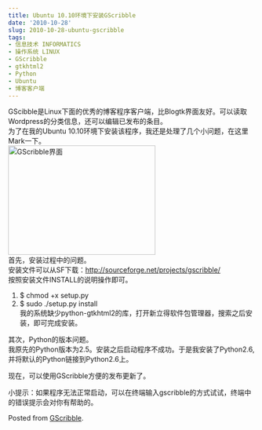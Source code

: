 ```yaml
---
title: Ubuntu 10.10环境下安装GScribble
date: '2010-10-28'
slug: 2010-10-28-ubuntu-gscribble
tags:
- 信息技术 INFORMATICS
- 操作系统 LINUX
- GScribble
- gtkhtml2
- Python
- Ubuntu
- 博客客户端
---
```



GScibble是Linux下面的优秀的博客程序客户端，比Blogtk界面友好。可以读取Wordpress的分类信息，还可以编辑已发布的条目。  
为了在我的Ubuntu
10.10环境下安装该程序，我还是处理了几个小问题，在这里Mark一下。  
[<img src="http://bio-spring.top/wp-content/uploads/2010/10/2010-10-28-203549_714x532_scrot-300x223.png" title="GScribble界面" class="alignnone size-medium wp-image-28" sizes="(max-width: 300px) 100vw, 300px" srcset="http://bio-spring.top/wp-content/uploads/2010/10/2010-10-28-203549_714x532_scrot-300x223.png 300w, http://bio-spring.top/wp-content/uploads/2010/10/2010-10-28-203549_714x532_scrot.png 714w" width="300" height="223" />](http://bio-spring.top/wp-content/uploads/2010/10/2010-10-28-203549_714x532_scrot.png)  
首先，安装过程中的问题。  
安装文件可以从SF下载：http://sourceforge.net/projects/gscribble/  
按照安装文件INSTALL的说明操作即可。  
1. $ chmod +x setup.py  
2. $ sudo ./setup.py install  
我的系统缺少python-gtkhtml2的库，打开新立得软件包管理器，搜索之后安装，即可完成安装。

其次，Python的版本问题。  
我原先的Python版本为2.5。安装之后启动程序不成功。于是我安装了Python2.6,并将默认的Python链接到Python2.6上。

现在，可以使用GScribble方便的发布更新了。

小提示：如果程序无法正常启动，可以在终端输入gscribble的方式试试，终端中的错误提示会对你有帮助的。

Posted from [GScribble](http://sourceforge.net/projects/gscribble/).
